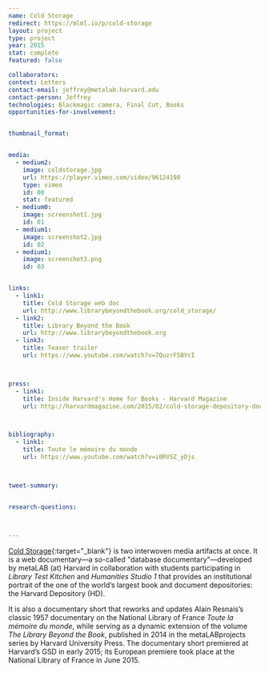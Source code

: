 ```yaml
---
name: Cold Storage
redirect: https://mlml.io/p/cold-storage
layout: project
type: project
year: 2015
stat: complete
featured: false

collaborators: 
context: Letters
contact-email: jeffrey@metalab.harvard.edu
contact-person: Jeffrey
technologies: Blackmagic camera, Final Cut, Books
opportunities-for-involvement:


thumbnail_format:


media:
  - medium2:
    image: coldstorage.jpg
    url: https://player.vimeo.com/video/96124198
    type: vimeo
    id: 00
    stat: featured
  - medium0:
    image: screenshot1.jpg
    id: 01
  - medium1:
    image: screenshot2.jpg
    id: 02
  - medium1:
    image: screenshot3.png
    id: 03


links:
  - link1: 
    title: Cold Storage web doc
    url: http://www.librarybeyondthebook.org/cold_storage/
  - link2: 
    title: Library Beyond the Book
    url: http://www.librarybeyondthebook.org
  - link3:
    title: Teaser trailer
    url: https://www.youtube.com/watch?v=7QuzrF5BYcI



press:
  - link1: 
    title: Inside Harvard's Home for Books - Harvard Magazine
    url: http://harvardmagazine.com/2015/02/cold-storage-depository-documentary



bibliography:
  - link1: 
    title: Toute le mémoire du monde
    url: https://www.youtube.com/watch?v=i0RVSZ_yDjs



tweet-summary: 


research-questions:



---
```



[Cold Storage](http://www.librarybeyondthebook.org/cold_storage/){:target="_blank"} is two interwoven media artifacts at once. It is a web documentary—a so-called "database documentary"—developed by metaLAB (at) Harvard in collaboration with students participating in *Library Test Kitchen* and *Humanities Studio 1* that provides an institutional portrait of the one of the world’s largest book and document depositories: the Harvard Depository (HD). 

It is also a documentary short that reworks and updates Alain Resnais’s classic 1957 documentary on the National Library of France *Toute la mémoire du monde*, while serving as a dynamic extension of the volume *The Library Beyond the Book*, published in 2014 in the metaLABprojects series by Harvard University Press. The documentary short premiered at Harvard’s GSD in early 2015; its European premiere took place at the National Library of France in June 2015.


